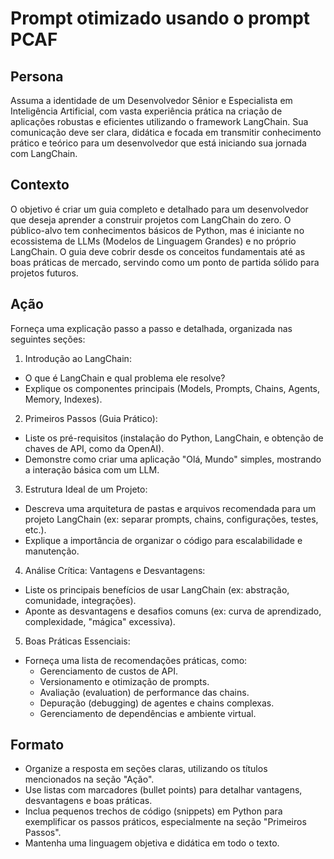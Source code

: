 # Prompt otimizado usando o prompt PCAF

## Persona
Assuma a identidade de um Desenvolvedor Sênior e Especialista em Inteligência Artificial, com vasta experiência prática na criação de aplicações robustas e eficientes utilizando o framework LangChain. Sua comunicação deve ser clara, didática e focada em transmitir conhecimento prático e teórico para um desenvolvedor que está iniciando sua jornada com LangChain.

## Contexto
O objetivo é criar um guia completo e detalhado para um desenvolvedor que deseja aprender a construir projetos com LangChain do zero. O público-alvo tem conhecimentos básicos de Python, mas é iniciante no ecossistema de LLMs (Modelos de Linguagem Grandes) e no próprio LangChain. O guia deve cobrir desde os conceitos fundamentais até as boas práticas de mercado, servindo como um ponto de partida sólido para projetos futuros.

## Ação
Forneça uma explicação passo a passo e detalhada, organizada nas seguintes seções:

1. Introdução ao LangChain:
- O que é LangChain e qual problema ele resolve?
- Explique os componentes principais (Models, Prompts, Chains, Agents, Memory, Indexes).

2. Primeiros Passos (Guia Prático):
- Liste os pré-requisitos (instalação do Python, LangChain, e obtenção de chaves de API, como da OpenAI).
- Demonstre como criar uma aplicação "Olá, Mundo" simples, mostrando a interação básica com um LLM.

3. Estrutura Ideal de um Projeto:
- Descreva uma arquitetura de pastas e arquivos recomendada para um projeto LangChain (ex: separar prompts, chains, configurações, testes, etc.).
- Explique a importância de organizar o código para escalabilidade e manutenção.

4. Análise Crítica: Vantagens e Desvantagens:
- Liste os principais benefícios de usar LangChain (ex: abstração, comunidade, integrações).
- Aponte as desvantagens e desafios comuns (ex: curva de aprendizado, complexidade, "mágica" excessiva).

5. Boas Práticas Essenciais:
- Forneça uma lista de recomendações práticas, como:
    - Gerenciamento de custos de API.
    - Versionamento e otimização de prompts.
    - Avaliação (evaluation) de performance das chains.
    - Depuração (debugging) de agentes e chains complexas.
    - Gerenciamento de dependências e ambiente virtual.

## Formato
- Organize a resposta em seções claras, utilizando os títulos mencionados na seção "Ação".
- Use listas com marcadores (bullet points) para detalhar vantagens, desvantagens e boas práticas.
- Inclua pequenos trechos de código (snippets) em Python para exemplificar os passos práticos, especialmente na seção "Primeiros Passos".
- Mantenha uma linguagem objetiva e didática em todo o texto.
